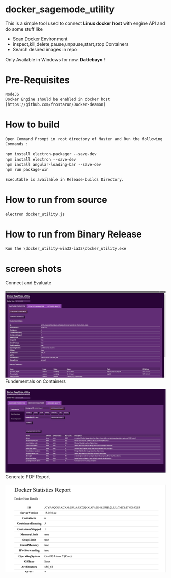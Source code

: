 # docker_sagemode_utility
This is a simple tool used to connect <b>Linux docker host</b> with engine API and do some stuff like 
<ul>
  <li> Scan Docker Environment</li>
  <li> inspect,kill,delete,pause,unpause,start,stop Containers</li>
  <li> Search desired images in repo</li>
</ul>

Only Available in Windows for now.
<B>Dattebayo !</B>

# Pre-Requisites 
```
NodeJS
Docker Engine should be enabled in docker host [https://github.com/frostarun/Docker-deamon]
```

# How to build
```
Open Command Prompt in root directory of Master and Run the following Commands :

npm install electron-packager --save-dev
npm install electron --save-dev
npm install angular-loading-bar --save-dev
npm run package-win

Executable is available in Release-builds Directory.
```

# How to run from source
```
electron docker_utility.js
```

# How to run from Binary Release
```
Run the \docker_utility-win32-ia32\docker_utility.exe
```

# screen shots
Connect and Evaluate<br><br>
![Alt text](/ScreenShots/screen1.JPG?raw=true "Connect") <br>
Fundementals on Containers<br><br>
![Alt text](/ScreenShots/screen2.JPG?raw=true "Connect") <br>
Generate PDF Report<br><br>
![Alt text](/ScreenShots/screen3.JPG?raw=true "Connect") <br>
